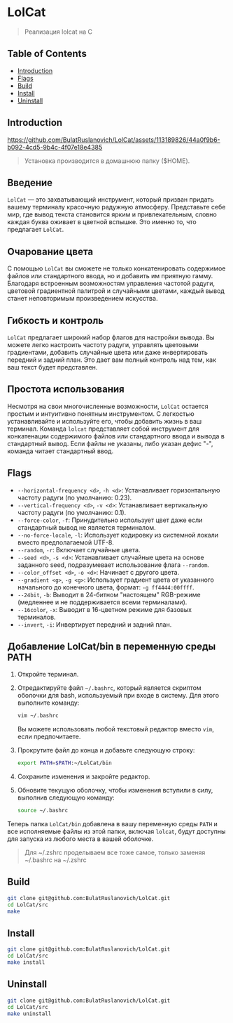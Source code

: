 # LolCat

> Реализация lolcat на С


## Table of Contents

* [Introduction](&#40;#introduction&#41)
* [Flags](#Flags)
* [Build](#build)
* [Install](#Install)
* [Uninstall](#Uninstall)

## Introduction


https://github.com/BulatRuslanovich/LolCat/assets/113189826/44a0f9b6-b092-4cd5-9b4c-4f07e18e4385
> Установка производится в домашнюю папку ($HOME).
## Введение

`LolCat` — это захватывающий инструмент, который призван придать вашему терминалу красочную радужную атмосферу. Представьте себе мир, где вывод текста становится ярким и привлекательным, словно каждая буква оживает в цветной вспышке. Это именно то, что предлагает `LolCat`.

## Очарование цвета

С помощью `LolCat` вы сможете не только конкатенировать содержимое файлов или стандартного ввода, но и добавить им приятную гамму. Благодаря встроенным возможностям управления частотой радуги, цветовой градиентной палитрой и случайными цветами, каждый вывод станет неповторимым произведением искусства.

## Гибкость и контроль

`LolCat` предлагает широкий набор флагов для настройки вывода. Вы можете легко настроить частоту радуги, управлять цветовыми градиентами, добавить случайные цвета или даже инвертировать передний и задний план. Это дает вам полный контроль над тем, как ваш текст будет представлен.

## Простота использования

Несмотря на свои многочисленные возможности, `LolCat` остается простым и интуитивно понятным инструментом. С легкостью устанавливайте и используйте его, чтобы добавить жизнь в ваш терминал.
Команда `lolcat` представляет собой инструмент для конкатенации содержимого файлов или стандартного ввода и вывода в стандартный вывод. Если файлы не указаны, либо указан дефис "-", команда читает стандартный ввод.

## Flags
- `--horizontal-frequency <d>`, `-h <d>`: Устанавливает горизонтальную частоту радуги (по умолчанию: 0.23).
- `--vertical-frequency <d>`, `-v <d>`: Устанавливает вертикальную частоту радуги (по умолчанию: 0.1).
- `--force-color`, `-f`: Принудительно использует цвет даже если стандартный вывод не является терминалом.
- `--no-force-locale`, `-l`: Использует кодировку из системной локали вместо предполагаемой UTF-8.
- `--random`, `-r`: Включает случайные цвета.
- `--seed <d>`, `-s <d>`: Устанавливает случайные цвета на основе заданного seed, подразумевает использование флага `--random`.
- `--color_offset <d>`, `-o <d>`: Начинает с другого цвета.
- `--gradient <g>`, `-g <g>`: Использует градиент цвета от указанного начального до конечного цвета, формат: `-g ff4444:00ffff`.
- `--24bit`, `-b`: Выводит в 24-битном "настоящем" RGB-режиме (медленнее и не поддерживается всеми терминалами).
- `--16color`, `-x`: Выводит в 16-цветном режиме для базовых терминалов.
- `--invert`, `-i`: Инвертирует передний и задний план.

## Добавление LolCat/bin в переменную среды PATH

1. Откройте терминал.
2. Отредактируйте файл `~/.bashrc`, который является скриптом оболочки для bash, используемый при входе в систему. Для этого выполните команду:
    ```bash
    vim ~/.bashrc
    ```
   Вы можете использовать любой текстовый редактор вместо `vim`, если предпочитаете.
3. Прокрутите файл до конца и добавьте следующую строку:

    ```bash
    export PATH=$PATH:~/LolCat/bin
    ```
4. Сохраните изменения и закройте редактор.

5. Обновите текущую оболочку, чтобы изменения вступили в силу, выполнив следующую команду:

    ```bash
    source ~/.bashrc
    ```

Теперь папка `LolCat/bin` добавлена в вашу переменную среды `PATH` и все исполняемые файлы из этой папки, включая `lolcat`, будут доступны для запуска из любого места в вашей оболочке.
> Для ~/.zshrc проделываем все тоже самое, только заменяя ~/.bashrc на ~/.zshrc


## Build
```bash
git clone git@github.com:BulatRuslanovich/LolCat.git
cd LolCat/src
make
```

## Install
```bash
git clone git@github.com:BulatRuslanovich/LolCat.git
cd LolCat/src
make install
```

## Uninstall
```bash
git clone git@github.com:BulatRuslanovich/LolCat.git
cd LolCat/src
make uninstall
```